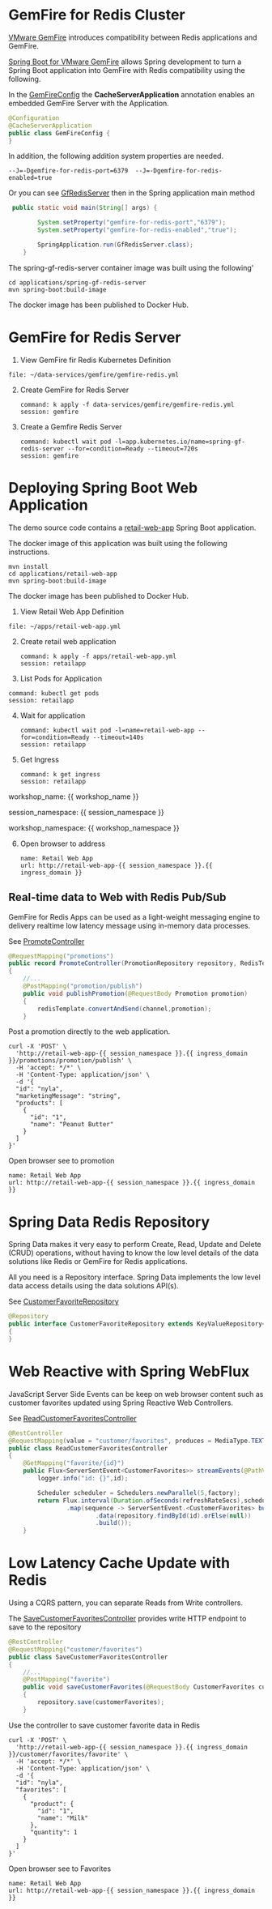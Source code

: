 # GemFire for Redis Cluster

[VMware GemFire](https://tanzu.vmware.com/content/blog/introducing-vmware-tanzu-gemfire-for-redis-apps) introduces compatibility between Redis applications and GemFire.


[Spring Boot for VMware GemFire](https://tanzu.vmware.com/content/blog/introducing-vmware-tanzu-gemfire-for-redis-apps) allows Spring development to turn a Spring Boot application into GemFire with Redis  compatibility using the following.


In the [GemFireConfig](https://github.com/Tanzu-Solutions-Engineering/spring-modern-data-architecture/blob/main/applications/spring-gf-redis-server/src/main/java/com/vmware/gemfire/spring/redis/server/GemFireConfig.java) the **CacheServerApplication** 
annotation enables an embedded GemFire Server with the Application.

```java
@Configuration
@CacheServerApplication
public class GemFireConfig {
}
```

In addition, the following addition system properties are needed.

```
--J=-Dgemfire-for-redis-port=6379  --J=-Dgemfire-for-redis-enabled=true
```

Or you can see [GfRedisServer](https://github.com/Tanzu-Solutions-Engineering/spring-modern-data-architecture/blob/main/applications/spring-gf-redis-server/src/main/java/com/vmware/gemfire/spring/redis/server/GfRedisServer.java) 
then in the Spring application main method

```java
 public static void main(String[] args) {

        System.setProperty("gemfire-for-redis-port","6379");
        System.setProperty("gemfire-for-redis-enabled","true");

        SpringApplication.run(GfRedisServer.class);
    }
```

The spring-gf-redis-server container image was built using the following'

```shell
cd applications/spring-gf-redis-server
mvn spring-boot:build-image
```
The docker image has been published to Docker Hub.


# GemFire for Redis Server

1. View GemFire fir Redis Kubernetes Definition

```editor:open-file
file: ~/data-services/gemfire/gemfire-redis.yml
```
    
2. Create GemFire for Redis Server

    ```terminal:execute
    command: k apply -f data-services/gemfire/gemfire-redis.yml
    session: gemfire
    ```


3. Create a Gemfire Redis Server

    ```terminal:execute
    command: kubectl wait pod -l=app.kubernetes.io/name=spring-gf-redis-server --for=condition=Ready --timeout=720s
    session: gemfire
    ```

# Deploying Spring Boot Web Application

The demo source code contains a [retail-web-app](https://github.com/Tanzu-Solutions-Engineering/spring-modern-data-architecture/tree/main/applications/retail-web-app)
Spring Boot application. 

The docker image of this application
was built using the following instructions.

```shell
mvn install
cd applications/retail-web-app
mvn spring-boot:build-image
```
The docker image has been published to Docker Hub.

1. View Retail Web App Definition

```editor:open-file
file: ~/apps/retail-web-app.yml
```

2. Create retail web application

    ```terminal:execute
    command: k apply -f apps/retail-web-app.yml
    session: retailapp
    ```

3. List Pods for Application

```terminal:execute
command: kubectl get pods
session: retailapp
``` 


4. Wait for application

    ```terminal:execute
    command: kubectl wait pod -l=name=retail-web-app --for=condition=Ready --timeout=140s
    session: retailapp
    ``` 

5. Get Ingress

    ```terminal:execute
    command: k get ingress
    session: retailapp
    ```

  workshop_name: {{ workshop_name }}

  session_namespace: {{ session_namespace }}

  workshop_namespace: {{ workshop_namespace }}

6. Open browser to address

    ```dashboard:open-dashboard
    name: Retail Web App
    url: http://retail-web-app-{{ session_namespace }}.{{ ingress_domain }}
    ```

## Real-time data to Web with Redis Pub/Sub
GemFire for Redis Apps can be used as a light-weight messaging engine to delivery 
realtime low latency message using in-memory data processes.

See [PromoteController](https://github.com/Tanzu-Solutions-Engineering/spring-modern-data-architecture/blob/main/applications/retail-web-app/src/main/java/com/vmware/retail/controller/PromoteController.java)

```java
@RequestMapping("promotions")
public record PromoteController(PromotionRepository repository, RedisTemplate<String,Promotion> redisTemplate)
{
    //...
    @PostMapping("promotion/publish")
    public void publishPromotion(@RequestBody Promotion promotion)
    {
        redisTemplate.convertAndSend(channel,promotion);
    }
```

Post a promotion directly to the web application.

```execute
curl -X 'POST' \
  'http://retail-web-app-{{ session_namespace }}.{{ ingress_domain }}/promotions/promotion/publish' \
  -H 'accept: */*' \
  -H 'Content-Type: application/json' \
  -d '{
  "id": "nyla",
  "marketingMessage": "string",
  "products": [
    {
      "id": "1",
      "name": "Peanut Butter"
    }
  ]
}'
```

Open browser see to promotion

```dashboard:open-dashboard
name: Retail Web App
url: http://retail-web-app-{{ session_namespace }}.{{ ingress_domain }}
```


# Spring Data Redis Repository
Spring Data  makes it very easy to perform Create, Read, Update and Delete (CRUD) operations,
without having to know the low level details of the data solutions like Redis or GemFire for Redis
applications.

All you need is a Repository interface. Spring Data implements
the low level data access details using the data solutions API(s).

See [CustomerFavoriteRepository](https://github.com/Tanzu-Solutions-Engineering/spring-modern-data-architecture/blob/main/components/retail-repositories-caching/src/main/java/com/vmware/retail/repository/CustomerFavoriteRepository.java)

```java
@Repository
public interface CustomerFavoriteRepository extends KeyValueRepository<CustomerFavorites,String>
{
}
```
# Web Reactive with Spring WebFlux
JavaScript Server Side Events can be keep on web browser content such as customer favorites
updated using Spring Reactive Web Controllers.

See [ReadCustomerFavoritesController](https://github.com/Tanzu-Solutions-Engineering/spring-modern-data-architecture/blob/main/applications/retail-web-app/src/main/java/com/vmware/retail/controller/ReadCustomerFavoritesController.java)

```java
@RestController
@RequestMapping(value = "customer/favorites", produces = MediaType.TEXT_EVENT_STREAM_VALUE)
public class ReadCustomerFavoritesController
{
    @GetMapping("favorite/{id}")
    public Flux<ServerSentEvent<CustomerFavorites>> streamEvents(@PathVariable String id) {
        logger.info("id: {}",id);

        Scheduler scheduler = Schedulers.newParallel(5,factory);
        return Flux.interval(Duration.ofSeconds(refreshRateSecs),scheduler)
                .map(sequence -> ServerSentEvent.<CustomerFavorites> builder()
                        .data(repository.findById(id).orElse(null))
                        .build());
    }
```

# Low Latency Cache Update with Redis
Using a CQRS pattern, you can separate Reads from Write controllers.

The [SaveCustomerFavoritesController](https://github.com/Tanzu-Solutions-Engineering/spring-modern-data-architecture/blob/main/applications/retail-web-app/src/main/java/com/vmware/retail/controller/SaveCustomerFavoritesController.java) provides write HTTP endpoint to save to the repository

```java
@RestController
@RequestMapping("customer/favorites")
public class SaveCustomerFavoritesController
{
    //...
    @PostMapping("favorite")
    public void saveCustomerFavorites(@RequestBody CustomerFavorites customerFavorites)
    {
        repository.save(customerFavorites);
    }
```

Use the controller to save customer favorite data in Redis

```execute
curl -X 'POST' \
  'http://retail-web-app-{{ session_namespace }}.{{ ingress_domain }}/customer/favorites/favorite' \
  -H 'accept: */*' \
  -H 'Content-Type: application/json' \
  -d '{
  "id": "nyla",
  "favorites": [
    {
      "product": {
        "id": "1",
        "name": "Milk"
      },
      "quantity": 1
    }
  ]
}'
```

Open browser see to Favorites

```dashboard:open-dashboard
name: Retail Web App
url: http://retail-web-app-{{ session_namespace }}.{{ ingress_domain }}
```
